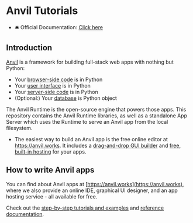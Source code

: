 # Anvil Tutorials
- 🛎️ Official Documentation: [Click here](https://anvil.works/docs/overview)
## Introduction

[Anvil](https://anvil.works) is a framework for building full-stack web apps with nothing but Python:

 * Your [browser-side code](https://anvil.works/python-browser) is in Python
 * Your [user interface](https://anvil.works/articles/python-gui-builder-web) is in Python
 * Your [server-side code](https://anvil.works/docs/server-code) is in Python
 * (Optional:) Your [database](https://anvil.works/docs/data-tables) is Python object

The Anvil Runtime is the open-source engine that powers those apps. This repository contains the Anvil Runtime libraries, as well as a standalone App Server which uses the Runtime to serve an Anvil app from the local filesystem.
- The easiest way to build an Anvil app is the free online editor at https://anvil.works. It includes a [drag-and-drop GUI builder](https://anvil.works/articles/python-gui-builder-web) and [free, built-in hosting](https://anvil.works/docs/deployment) for your apps.
## How to write Anvil apps

You can find about Anvil apps at [https://anvil.works](https://anvil.works), where we also provide an online IDE, graphical UI designer, and an app hosting service - all available for free.

Check out the [step-by-step tutorials and examples](https://anvil.works/learn) and [reference documentation](https://anvil.works/docs).
